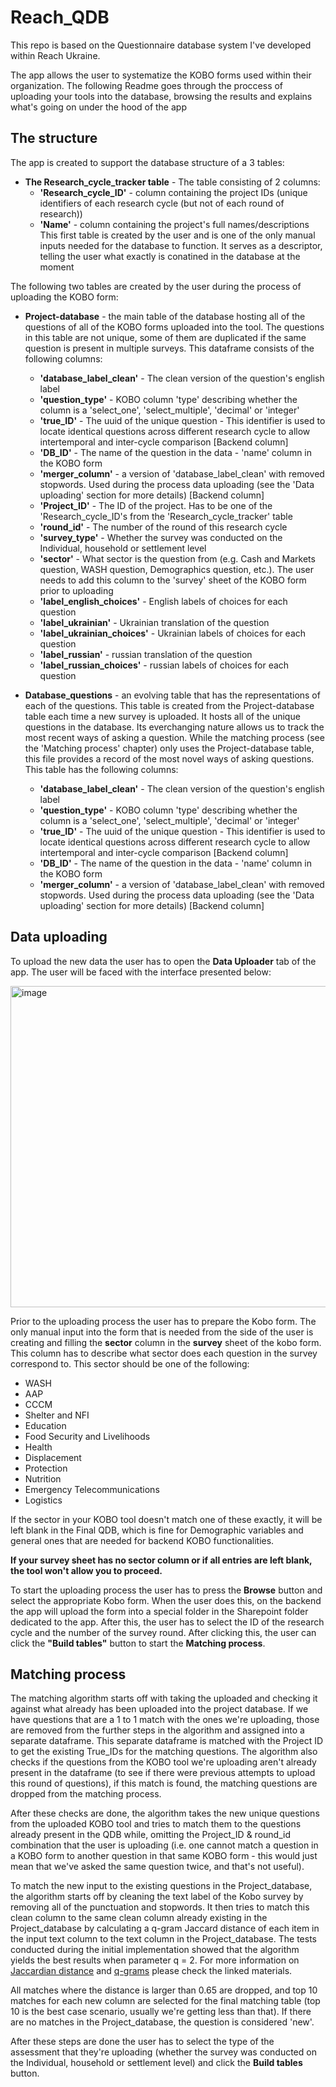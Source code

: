 # Reach_QDB
This repo is based on the Questionnaire database system I've developed within Reach Ukraine.

The app allows the user to systematize the KOBO forms used within their organization. The following Readme goes through the proccess of uploading your tools into the database, browsing the results and explains what's going on under the hood of the app

## The structure
The app is created to support the database structure of a 3 tables:
   - **The Research_cycle_tracker table** - The table consisting of 2 columns: 
     - **'Research_cycle_ID'** - column containing the project IDs (unique identifiers of each research cycle (but not of each round of research))
     - **'Name'** - column containing the project's full names/descriptions
This first table is created by the user and is one of the only manual inputs needed for the database to function. It serves as a descriptor, telling the user what exactly is conatined in the database at the moment

The following two tables are created by the user during the process of uploading the KOBO form:


   - **Project-database** - the main table of the database hosting all of the questions of all of the KOBO forms uploaded into the tool. The questions in this table are not unique, some of them are duplicated if the same question is present in multiple surveys. This dataframe consists of the following columns:
     - **'database_label_clean'** - The clean version of the question's english label
     - **'question_type'** - KOBO column 'type' describing whether the column is a 'select_one', 'select_multiple', 'decimal' or 'integer'
     - **'true_ID'** - The uuid of the unique question - This identifier is used to locate identical questions across different research cycle to allow intertemporal and inter-cycle comparison [Backend column]
     - **'DB_ID'** - The name of the question in the data - 'name' column in the KOBO form 
     - **'merger_column'** - a version of 'database_label_clean' with removed stopwords. Used during the process data uploading (see the 'Data uploading' section for more details) [Backend column]
     - **'Project_ID'** - The ID of the project. Has to be one of the 'Research_cycle_ID's from the 'Research_cycle_tracker' table
     - **'round_id'** - The number of the round of this research cycle
     - **'survey_type'** - Whether the survey was conducted on the Individual, household or settlement level
     - **'sector'** - What sector is the question from (e.g. Cash and Markets question, WASH question, Demographics question, etc.). The user needs to add this column to the 'survey' sheet of the KOBO form prior to uploading
     - **'label_english_choices'** - English labels of choices for each question
     - **'label_ukrainian'** - Ukrainian translation of the question
     - **'label_ukrainian_choices'** - Ukrainian labels of choices for each question
     - **'label_russian'** - russian translation of the question
     - **'label_russian_choices'** - russian labels of choices for each question

   - **Database_questions** - an evolving table that has the representations of each of the questions. This table is created from the Project-database table each time a new survey is uploaded. It hosts all of the unique questions in the database. Its everchanging nature allows us to track the most recent ways of asking a question. While the matching process (see the 'Matching process' chapter) only uses the Project-database table, this file provides a record of the most novel ways of asking questions. This table has the following columns:
     - **'database_label_clean'** - The clean version of the question's english label
     - **'question_type'** - KOBO column 'type' describing whether the column is a 'select_one', 'select_multiple', 'decimal' or 'integer'
     - **'true_ID'** - The uuid of the unique question - This identifier is used to locate identical questions across different research cycle to allow intertemporal and inter-cycle comparison [Backend column]
     - **'DB_ID'** - The name of the question in the data - 'name' column in the KOBO form 
     - **'merger_column'** - a version of 'database_label_clean' with removed stopwords. Used during the process data uploading (see the 'Data uploading' section for more details) [Backend column]

## Data uploading

To upload the new data the user has to open the **Data Uploader** tab of the app. The user will be faced with the interface presented below:

<img width="514" alt="image" src="https://github.com/Nestor-Ch/Reach_QDB/assets/132923140/a8d16243-965e-40e9-91ae-1ee910596497">

Prior to the uploading process the user has to prepare the Kobo form. The only manual input into the form that is needed from the side of the user is creating and filling the **sector** column in the **survey** sheet of the kobo form. This column has to describe what sector does each question in the survey correspond to. This sector should be one of the following:
   - WASH
   - AAP
   - CCCM
   - Shelter and NFI
   - Education
   - Food Security and Livelihoods
   - Health
   - Displacement
   - Protection
   - Nutrition
   - Emergency Telecommunications
   - Logistics

If the sector in your KOBO tool doesn't match one of these exactly, it will be left blank in the Final QDB, which is fine for Demographic variables and general ones that are needed for backend KOBO functionalities. 

**If your survey sheet has no sector column or if all entries are left blank, the tool won't allow you to proceed.**

To start the uploading process the user has to press the **Browse** button and select the appropriate Kobo form. When the user does this, on the backend the app will upload the form into a special folder in the Sharepoint folder dedicated to the app. After this, the user has to select the ID of the research cycle and the number of the survey round. After clicking this, the user can click the **"Build tables"** button to start the **Matching process**.

## Matching process

The matching algorithm starts off with taking the uploaded and checking it against what already has been uploaded into the project database. If we have questions that are a 1 to 1 match with the ones we're uploading, those are removed from the further steps in the algorithm and assigned into a separate dataframe. This separate dataframe is matched with the Project ID to get the existing True_IDs for the matching questions.
The algorithm also checks if the questions from the KOBO tool we're uploading aren't already present in the dataframe (to see if there were previous attempts to upload this round of questions), if this match is found, the matching questions are dropped from the matching process.

After these checks are done, the algorithm takes the new unique questions from the uploaded KOBO tool and tries to match them to the questions already present in the QDB while, omitting the Project_ID & round_id combination that the user is uploading (i.e. one cannot match a question in a KOBO form to another question in that same KOBO form - this would just mean that we've asked the same question twice, and that's not useful).

To match the new input to the existing questions in the Project_database, the algorithm starts off by cleaning the text label of the Kobo survey by removing all of the punctuation and stopwords. It then tries to match this clean column to the same clean column already existing in the Project_database by calculating a q-gram Jaccard distance of each item in the input text column to the text column in the Project_database. The tests conducted during the initial implementation showed that the algorithm yields the best results when parameter q = 2. For more information on [Jaccardian distance](https://www.statisticshowto.com/jaccard-index/) and [q-grams](https://profs.scienze.univr.it/~liptak/FundBA/slides/StringDistance2_6up.pdf) please check the linked materials.

All matches where the distance is larger than 0.65 are dropped, and top 10 matches for each new column are selected for the final matching table (top 10 is the best case scenario, usually we're getting less than that). If there are no matches in the Project_database, the question is considered 'new'.

After these steps are done the user has to select the type of the assessment that they're uploading (whether the survey was conducted on the Individual, household or settlement level) and click the **Build tables** button.





